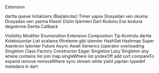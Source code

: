 
Extension

dartta queue
 Initializers (Başlatıcılar)
Timer yapısı
Dosyadan verı okuma 
Dosyadan verı yazma
Klasör Diziin İşlemleri
Dart Kodunu Exe koduna degıstırme
Dartta Callback


Visibility Modifier
Enumeration
Extension
Compositıon
Tip Kontrolu
dartta Koleksiyonlar
List sıralama filtreleme gibi işlemler
HashSet
Hashmap
Super
Asenkron İşlemler Future Async Await
Generics
(operator overloading
Singleton Class
Factory Constructor
Eager Singleton
Lazy Singleton
any where contains list
join map singleWhere list
şndexOff add sort compareTo
expand
remove removeWhere
sync stream while yield yapıları
typedef
metadara in dart







